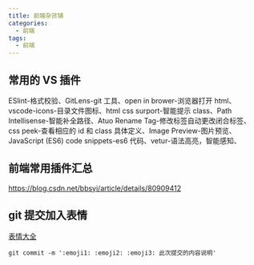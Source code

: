 ```yaml
---
title: 前端杂货铺
categories:
  - 前端
tags:
  - 前端
---
```


<!--more-->

## 常用的 VS 插件

ESlint-格式校验、GitLens-git 工具、open in brower-浏览器打开 html、vscode-icons-目录文件图标、html css surport-智能提示 class、Path Intellisense-智能补全路径、Atuo Rename Tag-修改标签自动更改闭合标签、css peek-查看相应的 id 和 class 具体定义、Image Preview-图片预览、JavaScript (ES6) code snippets-es6 代码、vetur-语法高亮，智能感知、

## 前端常用插件汇总

https://blog.csdn.net/bbsyi/article/details/80909412

## git 提交加入表情

[表情大全](https://gitmoji.carloscuesta.me/)

```
git commit -m ':emoji1: :emoji2: :emoji3: 此次提交的内容说明'
```
